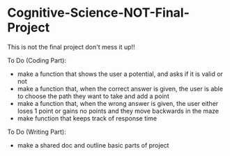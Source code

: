 # Cognitive-Science-NOT-Final-Project
This is not the final project don't mess it up!!

To Do (Coding Part):
- make a function that shows the user a potential, and asks if it is valid or not
- make a function that, when the correct answer is given, the user is able to choose the path they want to take and add a point
- make a function that, when the wrong answer is given, the user either loses 1 point or gains no points and they move backwards in the maze
- make function that keeps track of response time

To Do (Writing Part):
- make a shared doc and outline basic parts of project